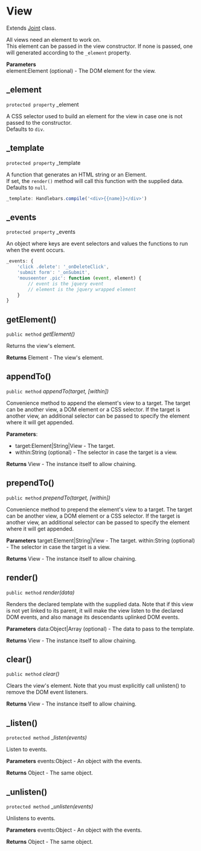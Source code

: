 # View

Extends [Joint]() class.

All views need an element to work on.   
This element can be passed in the view constructor. If none is passed, one will generated according to the `_element` property.

**Parameters**   
element:Element (optional) - The DOM element for the view.


## _element

`protected property` _element

A CSS selector used to build an element for the view in case one is not passed to the constructor.   
Defaults to `div`.


## _template

`protected property` _template

A function that generates an HTML string or an Element.   
If set, the `render()` method will call this function with the supplied data.   
Defaults to `null`.


```js
_template: Handlebars.compile('<div>{{name}}</div>')
```


## _events

`protected property` _events

An object where keys are event selectors and values the functions to run when the event occurs.

```js
_events: {
    'click .delete': '_onDeleteClick',
    'submit form': '_onSubmit',
    'mouseenter .pic': function (event, element) {
        // event is the jquery event
        // element is the jquery wrapped element
    }
}
```


## getElement()
`public method` _getElement()_

Returns the view's element.

**Returns**
Element - The view's element.


## appendTo()
`public method` _appendTo(target, [within])_

Convenience method to append the element's view to a target.
The target can be another view, a DOM element or a CSS selector.
If the target is another view, an additional selector can be passed to specify the element where it will get appended.

**Parameters**:

- target:Element|String|View - The target.
- within:String (optional) - The selector in case the target is a view.

**Returns**
View - The instance itself to allow chaining.


## prependTo()
`public method` _prependTo(target, [within])_

Convenience method to prepend the element's view to a target.
The target can be another view, a DOM element or a CSS selector.
If the target is another view, an additional selector can be passed to specify the element where it will get appended.

**Parameters**
target:Element|String|View - The target.
within:String (optional) - The selector in case the target is a view.

**Returns**
View - The instance itself to allow chaining.


## render()
`public method` _render(data)_

Renders the declared template with the supplied data.
Note that if this view is not yet linked to its parent, it will make the view listen to the declared DOM events, and also manage its descendants uplinked DOM events.

**Parameters**
data:Object|Array (optional) - The data to pass to the template.

**Returns**
View - The instance itself to allow chaining.


## clear()
`public method` _clear()_

Clears the view's element.
Note that you must explicitly call unlisten() to remove the DOM event listeners.

**Returns**
View - The instance itself to allow chaining.


## _listen()
`protected method` __listen(events)_

Listen to events.

**Parameters**
events:Object - An object with the events.

**Returns**
Object - The same object.


## _unlisten()
`protected method` __unlisten(events)_

Unlistens to events.

**Parameters**
events:Object - An object with the events.

**Returns**
Object - The same object.
